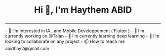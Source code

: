 # <p align="center">  Hi 👋, I'm Haythem ABID </p>
<hr class="dashed">
- 👀 I’m interested in IA , and Mobile Developpement ( Flutter )
- 🔭 I’m currently working on @Talan
- 🌱 I’m currently learning deep learning
- 💞️ I’m looking to collaborate on any project
- 📫 How to reach me abidhay2@gmail.com

<!---
HaythemAbid/HaythemAbid is a ✨ special ✨ repository because its `README.md` (this file) appears on your GitHub profile.
You can click the Preview link to take a look at your changes.
--->
